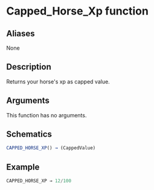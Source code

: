 # Capped_Horse_Xp function

## Aliases

None

## Description

Returns your horse's xp as capped value.

## Arguments

This function has no arguments.

## Schematics

```js
CAPPED_HORSE_XP() → (CappedValue)
```

## Example

```js
CAPPED_HORSE_XP → 12/100
```
